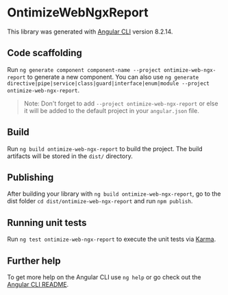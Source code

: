 # OntimizeWebNgxReport

This library was generated with [Angular CLI](https://github.com/angular/angular-cli) version 8.2.14.

## Code scaffolding

Run `ng generate component component-name --project ontimize-web-ngx-report` to generate a new component. You can also use `ng generate directive|pipe|service|class|guard|interface|enum|module --project ontimize-web-ngx-report`.
> Note: Don't forget to add `--project ontimize-web-ngx-report` or else it will be added to the default project in your `angular.json` file. 

## Build

Run `ng build ontimize-web-ngx-report` to build the project. The build artifacts will be stored in the `dist/` directory.

## Publishing

After building your library with `ng build ontimize-web-ngx-report`, go to the dist folder `cd dist/ontimize-web-ngx-report` and run `npm publish`.

## Running unit tests

Run `ng test ontimize-web-ngx-report` to execute the unit tests via [Karma](https://karma-runner.github.io).

## Further help

To get more help on the Angular CLI use `ng help` or go check out the [Angular CLI README](https://github.com/angular/angular-cli/blob/master/README.md).
